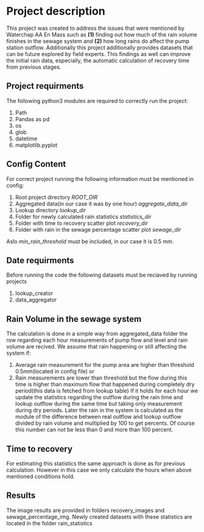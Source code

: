 # Project description
This project was created to address the issues that were mentioned by Waterchap AA En Mass such as __(1)__ finding out how much of the rain
volume finishes in the sewage system and __(2)__ how long rains do affect the pump station outflow. Additionally this project additionally
provides datasets that can be future explored by field experts. This findings as well can improve the initial rain data, especially, 
the automatic calculation of recovery time from previous stages.


## Project requirments
The following python3 modules are required to correctly run the project: 
1. Path
2. Pandas as pd
3. os
4. glob
5. datetime
6. matplotlib.pyplot

## Config Content
For correct project running the following information must be mentioned in config:

1. Root project directory _ROOT_DIR_
2. Aggregated data(in our case it was by one hour) _aggregate_data_dir_
3. Lookup directory _lookup_dir_
4. Folder for newly calculated rain statistics _statistics_dir_
5. Folder with time to recovery scatter plot _recovery_dir_
6. Folder with rain in the sewage percentage scatter plot _sewage_dir_

Aslo _min_rain_threshold_ must be included, in our case it is 0.5 mm.

## Date requirments
Before running the code the following datasets must be reciaved by running projects
1. lookup_creator
2. data_aggregator

## Rain Volume in the sewage system
The calculation is done in a simple way from aggregated_data folder the row regarding each hour measurements of pump flow and level 
and rain volume are recived. We assume that rain happening or still affecting the system if:
1. Average rain measurement for the pump area are higher than threshold 0.5mm(located in config file) or
2. Rain measurements are lower than threshold but the flow during this time is higher than maximum flow that happened during completely dry
period(this data is fetched from lookup table)
If it holds for each hour we update the statistics regarding the outflow during the rain time and lookup outflow during the same time 
but taking only measurement during dry periods. Later the rain in the system is calculated as the module of the difference between real 
outflow and lookup outflow divided by rain volume and multiplied by 100 to get percents. 
Of course this number can not be less than 0 and more than 100 percent.

## Time to recovery
For estimating this statistics the same approach is done as for previous calculation. However in this case we only calculate the hours when
above mentioned conditions hold. 

## Results
The image results are provided in folders recovery_images and sewage_percentage_img. Newly created datasets with these statistics are
located in the folder rain_statistics
